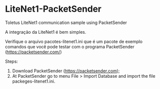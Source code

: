 # LiteNet1-PacketSender
Toletus LiteNet1 communication sample using PacketSender

A integração da LiteNet1 é bem simples.

Verifique o arquivo pacotes-litenet1.ini que é um pacote de exemplo comandos que você pode testar com o programa PacketSender (https://packetsender.com/)

Steps:
1.	Download PacketSender (https://packetsender.com);
2.	At PacketSender go to menu File > Import Database and import the file packeges-litenet1.ini.
